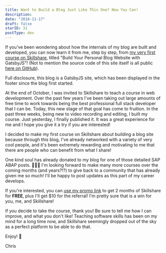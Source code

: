 ```yaml
---
title: Want to Build a Blog Just Like This One? Now You Can!
description:
date: "2018-11-17"
draft: false
starID: 31
postType: dev
---
```


If you've been wondering about how the internals of my blog are built and developed, you can now learn it from me, step by step, from [my very first course on Skillshare](https://skl.sh/2qGtFlG), titled "Build Your Personal Blog Website with GatsbyJS"! (Not to mention the source code of this site itself is all public [here on GitHub](https://github.com/frewinchristopher/chrisfrew.in)). 

Full disclosure, this blog _is_ a GatsbyJS site, which has been displayed in the footer since the blog first started.

At the end of October, I was invited to Skillshare to teach a course in web development. Over the past few years I've been taking out large amounts of free time to work towards being the best professional full stack developer that I can be. Today, this new stage of that goal has come to fruition. In the past three weeks, being new to video recording and editing, I built my course. Just yesterday, I finally published it. It was a great experience for me and I hope you give it a try if you are interested!

I decided to make my first course on Skillshare about building a blog site because through this blog, I've already networked with a variety of very cool people, and it's been extremely rewarding and motivating to me that there are people who can benefit from what I share! 

One kind soul has already donated to my blog for one of those detailed SAP ABAP posts. 🙏🙏🙏 I'm looking forward to make many more courses over the coming months (and years?!?) to give back to a community that has already given me so much! I'll be happy to post updates as this part of my career develops.

If you're interested, you can [use my promo link](https://skl.sh/2qGtFlG) to get 2 months of Skillshare for **FREE**, plus I'll get $10 for the referral! I'm pretty sure that is a win for you, me, and Skillshare!

If you decide to take the course, thank you! Be sure to tell me how I can improve, and what you don't like! Teaching software skills has been on my mind for a long time now, and Skillshare seemingly dropped out of the sky as a perfect platform to be able to do that.

Enjoy! :beer:

Chris